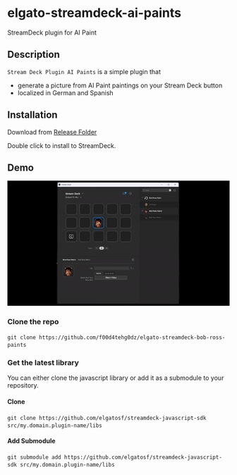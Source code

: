 # elgato-streamdeck-ai-paints
 StreamDeck plugin for AI Paint

## Description

`Stream Deck Plugin AI Paints` is a simple plugin that

- generate a picture from AI Paint paintings on your Stream Deck button
- localized in German and Spanish

## Installation

Download from [Release Folder](Release/com.f00d4tehg0dz.bobrosspaints.streamDeckPlugin)

Double click to install to StreamDeck.

## Demo

![](https://github.com/f00d4tehg0dz/elgato-streamdeck-bob-ross-paints/blob/main/screenshot/bob-ross-paints.gif?raw=true)

### Clone the repo

```git clone https://github.com/f00d4tehg0dz/elgato-streamdeck-bob-ross-paints```

### Get the latest library

You can either clone the javascript library or add it as a submodule to your repository.

#### Clone

```git clone https://github.com/elgatosf/streamdeck-javascript-sdk src/my.domain.plugin-name/libs```

#### Add Submodule

```git submodule add https://github.com/elgatosf/streamdeck-javascript-sdk src/my.domain.plugin-name/libs```

